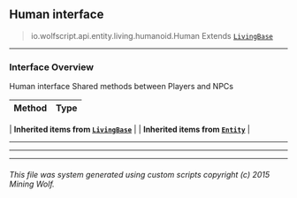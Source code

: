 ## Human __interface__

>io.wolfscript.api.entity.living.humanoid.Human
>Extends [`LivingBase`](..\LivingBase.md)

---

### Interface Overview

Human interface Shared methods between Players and NPCs

Method | Type   
--- | :--- 
 |
__Inherited items from [`LivingBase`](..\LivingBase.md)__ |
 |
__Inherited items from [`Entity`](..\..\Entity.md)__ |







---



---


---


###### This file was system generated using custom scripts copyright (c) 2015 Mining Wolf.
	


